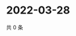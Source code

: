# 2022-03-28

共 0 条

<!-- BEGIN WEIBO -->
<!-- 最后更新时间 Mon Mar 28 2022 06:15:24 GMT+0800 (China Standard Time) -->

<!-- END WEIBO -->
